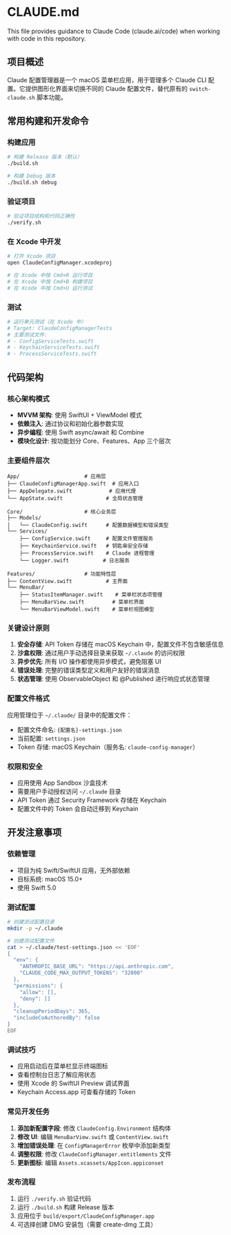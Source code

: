 # CLAUDE.md

This file provides guidance to Claude Code (claude.ai/code) when working with code in this repository.

## 项目概述

Claude 配置管理器是一个 macOS 菜单栏应用，用于管理多个 Claude CLI 配置。它提供图形化界面来切换不同的 Claude 配置文件，替代原有的 `switch-claude.sh` 脚本功能。

## 常用构建和开发命令

### 构建应用
```bash
# 构建 Release 版本（默认）
./build.sh

# 构建 Debug 版本
./build.sh debug
```

### 验证项目
```bash
# 验证项目结构和代码正确性
./verify.sh
```

### 在 Xcode 中开发
```bash
# 打开 Xcode 项目
open ClaudeConfigManager.xcodeproj

# 在 Xcode 中按 Cmd+R 运行项目
# 在 Xcode 中按 Cmd+B 构建项目
# 在 Xcode 中按 Cmd+U 运行测试
```

### 测试
```bash
# 运行单元测试（在 Xcode 中）
# Target: ClaudeConfigManagerTests
# 主要测试文件:
# - ConfigServiceTests.swift
# - KeychainServiceTests.swift  
# - ProcessServiceTests.swift
```

## 代码架构

### 核心架构模式
- **MVVM 架构**: 使用 SwiftUI + ViewModel 模式
- **依赖注入**: 通过协议和初始化器参数实现
- **异步编程**: 使用 Swift async/await 和 Combine
- **模块化设计**: 按功能划分 Core、Features、App 三个层次

### 主要组件层次

```
App/                     # 应用层
├── ClaudeConfigManagerApp.swift  # 应用入口
├── AppDelegate.swift            # 应用代理
└── AppState.swift              # 全局状态管理

Core/                    # 核心业务层
├── Models/
│   └── ClaudeConfig.swift      # 配置数据模型和错误类型
└── Services/
    ├── ConfigService.swift     # 配置文件管理服务
    ├── KeychainService.swift   # 钥匙串安全存储
    ├── ProcessService.swift    # Claude 进程管理
    └── Logger.swift           # 日志服务

Features/                # 功能特性层
├── ContentView.swift           # 主界面
└── MenuBar/
    ├── StatusItemManager.swift    # 菜单栏状态项管理
    ├── MenuBarView.swift         # 菜单栏界面
    └── MenuBarViewModel.swift    # 菜单栏视图模型
```

### 关键设计原则

1. **安全存储**: API Token 存储在 macOS Keychain 中，配置文件不包含敏感信息
2. **沙盒权限**: 通过用户手动选择目录来获取 `~/.claude` 的访问权限
3. **异步优先**: 所有 I/O 操作都使用异步模式，避免阻塞 UI
4. **错误处理**: 完整的错误类型定义和用户友好的错误消息
5. **状态管理**: 使用 ObservableObject 和 @Published 进行响应式状态管理

### 配置文件格式

应用管理位于 `~/.claude/` 目录中的配置文件：
- 配置文件命名: `{配置名}-settings.json`
- 当前配置: `settings.json`
- Token 存储: macOS Keychain（服务名: `claude-config-manager`）

### 权限和安全

- 应用使用 App Sandbox 沙盒技术
- 需要用户手动授权访问 `~/.claude` 目录
- API Token 通过 Security Framework 存储在 Keychain
- 配置文件中的 Token 会自动迁移到 Keychain

## 开发注意事项

### 依赖管理
- 项目为纯 Swift/SwiftUI 应用，无外部依赖
- 目标系统: macOS 15.0+
- 使用 Swift 5.0

### 测试配置
```bash
# 创建测试配置目录
mkdir -p ~/.claude

# 创建测试配置文件
cat > ~/.claude/test-settings.json << 'EOF'
{
  "env": {
    "ANTHROPIC_BASE_URL": "https://api.anthropic.com",
    "CLAUDE_CODE_MAX_OUTPUT_TOKENS": "32000"
  },
  "permissions": {
    "allow": [],
    "deny": []
  },
  "cleanupPeriodDays": 365,
  "includeCoAuthoredBy": false
}
EOF
```

### 调试技巧
- 应用启动后在菜单栏显示终端图标
- 查看控制台日志了解应用状态
- 使用 Xcode 的 SwiftUI Preview 调试界面
- Keychain Access.app 可查看存储的 Token

### 常见开发任务

1. **添加新配置字段**: 修改 `ClaudeConfig.Environment` 结构体
2. **修改 UI**: 编辑 `MenuBarView.swift` 或 `ContentView.swift`
3. **增加错误处理**: 在 `ConfigManagerError` 枚举中添加新类型
4. **调整权限**: 修改 `ClaudeConfigManager.entitlements` 文件
5. **更新图标**: 编辑 `Assets.xcassets/AppIcon.appiconset`

### 发布流程
1. 运行 `./verify.sh` 验证代码
2. 运行 `./build.sh` 构建 Release 版本
3. 应用位于 `build/export/ClaudeConfigManager.app`
4. 可选择创建 DMG 安装包（需要 create-dmg 工具）

